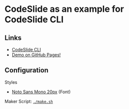 # CodeSlide as an example for CodeSlide CLI

## Links
- [CodeSlide CLI](https://github.com/AsherJingkongChen/codeslide/tree/main/applications/cli)
- [Demo on GitHub Pages!](https://asherjingkongchen.github.io/codeslide-as-codeslide-example/)

## Configuration
Styles
- [Noto Sans Mono 20px](https://fonts.googleapis.com/css2?family=Noto+Sans+Mono:wght@400;700&display=swap) (Font)

Maker Script: [`./make.sh`](./make.sh)
